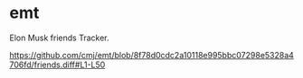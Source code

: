# emt
Elon Musk friends Tracker.

https://github.com/cmj/emt/blob/8f78d0cdc2a10118e995bbc07298e5328a4706fd/friends.diff#L1-L50
